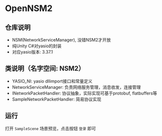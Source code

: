 # OpenNSM2

## 仓库说明
- NSM(NetworkServiceManager), 没错NSM2才开放
- 纯Unity C#对yasio的封装
- 对应yasio版本: 3.37.1

## 类说明（名字空间: NSM2）
- YASIO_NI: yasio dllimport接口和常量定义
- NetworkServiceManager: 负责网络服务管理，消息收发，连接管理
- INetworkPacketHandler: 协议抽象，实际实现可基于protobuf, flatbuffers等
- SampleNetworkPacketHandler: 简易协议实现

## 运行
打开 `SampleScene` 场景预览，点击按钮 `登录` 即可
